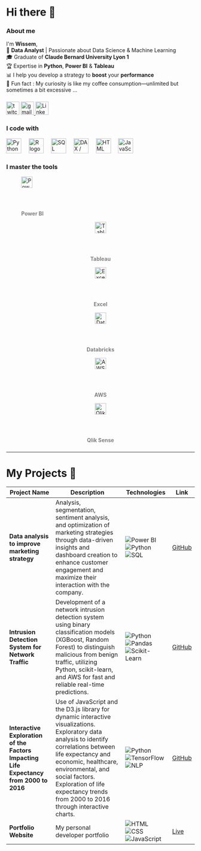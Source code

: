 # Hi there 👋
### About me

I'm **Wissem**,  
🚀 **Data Analyst** | Passionate about Data Science & Machine Learning </br>
🎓 Graduate of **Claude Bernard University Lyon 1**</br>
🏆 Expertise in **Python**, **Power BI** & **Tableau**</br>
📊 I help you develop a strategy to **boost** your **performance**</br>
🎲 Fun fact : My curiosity is like my coffee consumption—unlimited but sometimes a bit excessive ...

###

<div>
  <img src="https://img.shields.io/badge/Portfolio-%23FFA500?style=flat-square" height="35" alt="twitch logo"  />
  <a href="mailto:wissem.cherbal@gmail.com?subject=Votre%20sujet&body=Bonjour,%20je%20voudrais%20vous%20envoyer%20un%20message...">
  <img src="https://img.shields.io/static/v1?message=Gmail&logo=gmail&label=&color=D14836&logoColor=white&labelColor=&style=for-the-badge" height="35" alt="gmail logo" />
</a>

  <a href="https://www.linkedin.com/in/wissem-amel-cherbal-37a5041b8" target="_blank">
  <img src="https://img.shields.io/static/v1?message=LinkedIn&logo=linkedin&label=&color=0077B5&logoColor=white&labelColor=&style=for-the-badge" height="35" alt="LinkedIn logo" />
</a>


</div>

### I code with  

<div>
  <!-- Python -->
  <img src="https://cdn.jsdelivr.net/gh/devicons/devicon/icons/python/python-original.svg" height="40" alt="Python logo" />
  <img width="12" />

  <!-- R -->
  <img src="https://cdn.jsdelivr.net/gh/devicons/devicon/icons/r/r-original.svg" height="40" alt="R logo" />
  <img width="12" />

  <!-- SQL -->
  <img src="https://cdn.jsdelivr.net/gh/devicons/devicon/icons/postgresql/postgresql-original.svg" height="40" alt="SQL logo" />
  <img width="12" />

  <!-- DAX (Power BI) -->
  <img src="https://www.vectorlogo.zone/logos/microsoft_powerbi/microsoft_powerbi-icon.svg" height="40" alt="DAX / Power BI logo" />
  <img width="12" />

  <!-- HTML -->
  <img src="https://cdn.jsdelivr.net/gh/devicons/devicon/icons/html5/html5-original.svg" height="40" alt="HTML logo" />
  <img width="12" />

  <!-- JavaScript -->
  <img src="https://cdn.jsdelivr.net/gh/devicons/devicon/icons/javascript/javascript-original.svg" height="40" alt="JavaScript logo" />
</div>

### I master the tools
<div >

  <!-- Power BI -->
  <figure >
    <img src="https://upload.wikimedia.org/wikipedia/commons/c/cf/New_Power_BI_Logo.svg" height="30" alt="Power BI logo">
    <figcaption style="font-size: 14px; color: gray; margin-top: 60px;"><strong>Power BI</strong></figcaption>
  </figure>

  <!-- Tableau -->
  <figure style="text-align: center;">
    <img src="https://upload.wikimedia.org/wikipedia/commons/4/4b/Tableau_Logo.png" height="30" alt="Tableau logo">
    <figcaption style="font-size: 14px; color: gray; margin-top: 60px;"><strong>Tableau</strong></figcaption>
  </figure>

  <!-- Excel -->
  <figure style="text-align: center;">
    <img src="https://cdn.worldvectorlogo.com/logos/microsoft-excel-2013.svg" height="30" alt="Excel logo">
    <figcaption style="font-size: 14px; color: gray; margin-top: 60px;"><strong>Excel</strong></figcaption>
  </figure>

  <!-- Databricks -->
  <figure style="text-align: center;">
    <img src="https://upload.wikimedia.org/wikipedia/commons/thumb/6/63/Databricks_Logo.png/600px-Databricks_Logo.png" height="30" alt="Databricks logo">
    <figcaption style="font-size: 14px; color: gray; margin-top: 60px;"><strong>Databricks</strong></figcaption>
  </figure>

  <!-- AWS -->
  <figure style="text-align: center;">
    <img src="https://upload.wikimedia.org/wikipedia/commons/9/93/Amazon_Web_Services_Logo.svg" height="30" alt="AWS logo">
    <figcaption style="font-size: 14px; color: gray; margin-top: 60px;"><strong>AWS</strong></figcaption>
  </figure>

  <!-- Qlik Sense -->
  <figure style="text-align: center;">
    <img src="https://www.ambient-it.net/wp-content/uploads/2022/03/logo-formation-qlik-sense.png" height="30" alt="Qlik Sense logo" />
    <figcaption style="font-size: 14px; color: gray; margin-top: 60px;"><strong>Qlik Sense</strong></figcaption>
  </figure>

</div>







###
---

# My Projects 🚀

| Project Name  | Description | Technologies | Link |
|--------------|------------|-------------|------|
| **Data analysis to improve marketing strategy** | Analysis, segmentation, sentiment analysis, and optimization of marketing strategies through data-driven insights and dashboard creation to enhance customer engagement and maximize their interaction with the company. | ![Power BI](https://img.shields.io/badge/-Power%20BI-yellow) ![Python](https://img.shields.io/badge/-Python-blue) ![SQL](https://img.shields.io/badge/-SQL-lightgray) | [GitHub](https://github.com/wcherbal/DataAnalysisToImproveMarketingStrategy.git) |
| **Intrusion Detection System for Network Traffic** | Development of a network intrusion detection system using binary classification models (XGBoost, Random Forest) to distinguish malicious from benign traffic, utilizing Python, scikit-learn, and AWS for fast and reliable real-time predictions. | ![Python](https://img.shields.io/badge/-Python-yellow) ![Pandas](https://img.shields.io/badge/-Pandas-lightblue) ![Scikit-Learn](https://img.shields.io/badge/-Scikit--learn-orange) | [GitHub](https://github.com/wcherbal/Detection-System-for-network-traffic.git) |
| **Interactive Exploration of the Factors Impacting Life Expectancy from 2000 to 2016** | Use of JavaScript and the D3.js library for dynamic interactive visualizations. Exploratory data analysis to identify correlations between life expectancy and economic, healthcare, environmental, and social factors. Exploration of life expectancy trends from 2000 to 2016 through interactive charts. | ![Python](https://img.shields.io/badge/-Python-yellow) ![TensorFlow](https://img.shields.io/badge/-TensorFlow-orange) ![NLP](https://img.shields.io/badge/-NLP-purple) | [GitHub](https://github.com/wcherbal/Exploration-Interactive-des-Facteurs-Impactant-l-Esp-rance-de-Vie-de-2000-2016.git) |
| **Portfolio Website** | My personal developer portfolio | ![HTML](https://img.shields.io/badge/-HTML-red) ![CSS](https://img.shields.io/badge/-CSS-blue) ![JavaScript](https://img.shields.io/badge/-JavaScript-yellow) | [Live](https://tonportfolio.com) |



###
<!--
<div align="center">
  <img src="https://github-readme-stats.vercel.app/api?username=maurodesouza&hide_title=false&hide_rank=false&show_icons=true&include_all_commits=true&count_private=true&disable_animations=false&theme=dracula&locale=en&hide_border=false" height="150" alt="stats graph"  />
  <img src="https://github-readme-stats.vercel.app/api/top-langs?username=maurodesouza&locale=en&hide_title=false&layout=compact&card_width=320&langs_count=5&theme=dracula&hide_border=false" height="150" alt="languages graph"  />
</div>
-->
###

